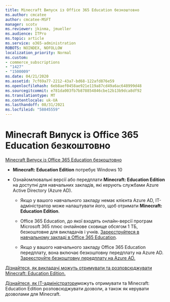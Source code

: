 ```yaml
---
title: Minecraft Випуск із Office 365 Education безкоштовно
ms.author: cmcatee
author: cmcatee-MSFT
manager: scotv
ms.reviewer: jkinma, jmueller
ms.audience: ITPro
ms.topic: article
ms.service: o365-administration
ROBOTS: NOINDEX, NOFOLLOW
localization_priority: Normal
ms.custom:
- commerce_subscriptions
- "1427"
- "1500009"
ms.date: 04/21/2020
ms.assetid: 7cf69a77-2212-43a7-bd68-122afd876e59
ms.openlocfilehash: 6eb8aef0458ae921e119a87cd49a6ac648999d48
ms.sourcegitcommit: e781da003fb7b878854846cbe12b13b9dca8df92
ms.translationtype: MT
ms.contentlocale: uk-UA
ms.lasthandoff: 08/31/2021
ms.locfileid: "58845559"
---
```

# <a name="minecraft-edition-with-office-365-education-for-free"></a>Minecraft Випуск із Office 365 Education безкоштовно

[Minecraft Випуск із Office 365 Education безкоштовно](https://docs.microsoft.com/education/windows/get-minecraft-for-education)
  
- **Minecraft: Education Edition** потребує Windows 10

- Ознайомлювальні версії або передплати **Minecraft: Education Edition** на доступні для навчальних закладів, які керують службами Azure Active Directory (Azure AD).

  - Якщо у вашого навчального закладу немає клієнта [](https://docs.microsoft.com/education/windows/school-get-minecraft) Azure AD, IT-адміністратор може налаштувати його, щоб отримати **Minecraft: Education Edition**.

  - Office 365 Education, до якої входять онлайн-версії програм Microsoft 365 плюс онлайнове сховище обсягом 1 ТБ, безкоштовне для викладачів і учнів. [Зареєструйтеся в навчальному закладі в Office 365 Education](https://www.microsoft.com/education/products/office).

  - Якщо у вашого навчального закладу Office 365 Education передплату, вона включає безкоштовну передплату на Azure AD. [Зареєструйте безкоштовну передплату на Azure AD.](https://msdn.microsoft.com/library/windows/hardware/mt703369%28v=vs.85%29.aspx)

[Дізнайтеся, як викладачі можуть отримувати та розповсюджувати Minecraft: Education Edition.](https://docs.microsoft.com/education/windows/teacher-get-minecraft)
  
[Дізнайтеся, як IT-адміністратори](https://docs.microsoft.com/education/windows/school-get-minecraft)можуть отримувати та Minecraft: Education Edition розповсюджувати дозволи, а також як керувати дозволами для Minecraft.